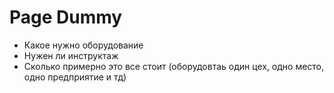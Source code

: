 # Page Dummy
- Какое нужно оборудование
- Нужен ли инструктаж
- Сколько примерно это все стоит (оборудовтаь один цех, одно место, одно предприятие и тд)